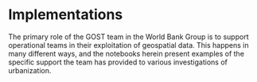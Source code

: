 # Implementations
The primary role of the GOST team in the World Bank Group is to support operational teams in their exploitation of geospatial data. This happens in many different ways, and the notebooks herein present examples of the specific support the team has provided to various investigations of urbanization.
